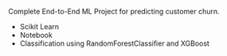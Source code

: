 Complete End-to-End ML Project for predicting customer churn. 
* Scikit Learn
* Notebook
* Classification using RandomForestClassifier and XGBoost 
